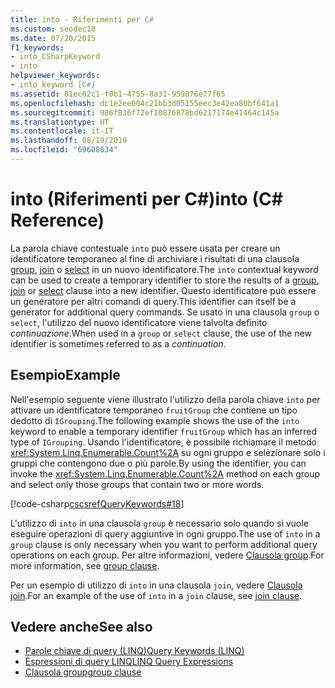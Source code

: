 ```yaml
---
title: into - Riferimenti per C#
ms.custom: seodec18
ms.date: 07/20/2015
f1_keywords:
- into_CSharpKeyword
- into
helpviewer_keywords:
- into keyword [C#]
ms.assetid: 81ec62c1-f0b1-4755-8a31-959876e77f65
ms.openlocfilehash: dc1e2ee004c21bb3d05155eec3e42ea80bf641a1
ms.sourcegitcommit: 986f836f72ef10876878bd6217174e41464c145a
ms.translationtype: HT
ms.contentlocale: it-IT
ms.lasthandoff: 08/19/2019
ms.locfileid: "69608634"
---
```

# <a name="into-c-reference"></a><span data-ttu-id="a04af-102">into (Riferimenti per C#)</span><span class="sxs-lookup"><span data-stu-id="a04af-102">into (C# Reference)</span></span>

<span data-ttu-id="a04af-103">La parola chiave contestuale `into` può essere usata per creare un identificatore temporaneo al fine di archiviare i risultati di una clausola [group](group-clause.md), [join](join-clause.md) o [select](select-clause.md) in un nuovo identificatore.</span><span class="sxs-lookup"><span data-stu-id="a04af-103">The `into` contextual keyword can be used to create a temporary identifier to store the results of a [group](group-clause.md), [join](join-clause.md) or [select](select-clause.md) clause into a new identifier.</span></span> <span data-ttu-id="a04af-104">Questo identificatore può essere un generatore per altri comandi di query.</span><span class="sxs-lookup"><span data-stu-id="a04af-104">This identifier can itself be a generator for additional query commands.</span></span> <span data-ttu-id="a04af-105">Se usato in una clausola `group` o `select`, l'utilizzo del nuovo identificatore viene talvolta definito *continuazione*.</span><span class="sxs-lookup"><span data-stu-id="a04af-105">When used in a `group` or `select` clause, the use of the new identifier is sometimes referred to as a *continuation*.</span></span>

## <a name="example"></a><span data-ttu-id="a04af-106">Esempio</span><span class="sxs-lookup"><span data-stu-id="a04af-106">Example</span></span>

<span data-ttu-id="a04af-107">Nell'esempio seguente viene illustrato l'utilizzo della parola chiave `into` per attivare un identificatore temporaneo `fruitGroup` che contiene un tipo dedotto di `IGrouping`.</span><span class="sxs-lookup"><span data-stu-id="a04af-107">The following example shows the use of the `into` keyword to enable a temporary identifier `fruitGroup` which has an inferred type of `IGrouping`.</span></span> <span data-ttu-id="a04af-108">Usando l'identificatore, è possibile richiamare il metodo <xref:System.Linq.Enumerable.Count%2A> su ogni gruppo e selezionare solo i gruppi che contengono due o più parole.</span><span class="sxs-lookup"><span data-stu-id="a04af-108">By using the identifier, you can invoke the <xref:System.Linq.Enumerable.Count%2A> method on each group and select only those groups that contain two or more words.</span></span>

[!code-csharp[cscsrefQueryKeywords#18](~/samples/snippets/csharp/VS_Snippets_VBCSharp/CsCsrefQueryKeywords/CS/Into.cs#18)]

<span data-ttu-id="a04af-109">L'utilizzo di `into` in una clausola `group` è necessario solo quando si vuole eseguire operazioni di query aggiuntive in ogni gruppo.</span><span class="sxs-lookup"><span data-stu-id="a04af-109">The use of `into` in a `group` clause is only necessary when you want to perform additional query operations on each group.</span></span> <span data-ttu-id="a04af-110">Per altre informazioni, vedere [Clausola group](group-clause.md).</span><span class="sxs-lookup"><span data-stu-id="a04af-110">For more information, see [group clause](group-clause.md).</span></span>

<span data-ttu-id="a04af-111">Per un esempio di utilizzo di `into` in una clausola `join`, vedere [Clausola join](join-clause.md).</span><span class="sxs-lookup"><span data-stu-id="a04af-111">For an example of the use of `into` in a `join` clause, see [join clause](join-clause.md).</span></span>

## <a name="see-also"></a><span data-ttu-id="a04af-112">Vedere anche</span><span class="sxs-lookup"><span data-stu-id="a04af-112">See also</span></span>

- [<span data-ttu-id="a04af-113">Parole chiave di query (LINQ)</span><span class="sxs-lookup"><span data-stu-id="a04af-113">Query Keywords (LINQ)</span></span>](query-keywords.md)
- [<span data-ttu-id="a04af-114">Espressioni di query LINQ</span><span class="sxs-lookup"><span data-stu-id="a04af-114">LINQ Query Expressions</span></span>](../../programming-guide/linq-query-expressions/index.md)
- [<span data-ttu-id="a04af-115">Clausola group</span><span class="sxs-lookup"><span data-stu-id="a04af-115">group clause</span></span>](group-clause.md)
